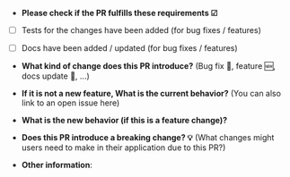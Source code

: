 * **Please check if the PR fulfills these requirements ☑**
- [ ] Tests for the changes have been added (for bug fixes / features)
- [ ] Docs have been added / updated (for bug fixes / features)


* **What kind of change does this PR introduce?** (Bug fix 🐛, feature 🆕, docs update 📕, ...)



* **If it is not a new feature, What is the current behavior?** (You can also link to an open issue here)



* **What is the new behavior (if this is a feature change)?**



* **Does this PR introduce a breaking change? 💡** (What changes might users need to make in their application due to this PR?)



* **Other information**:


